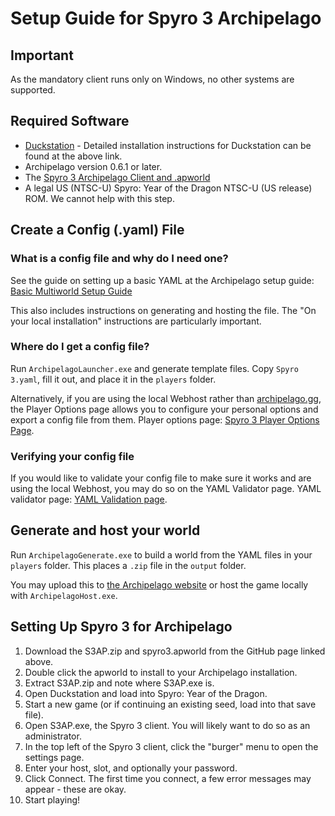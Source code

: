 # Setup Guide for Spyro 3 Archipelago

## Important

As the mandatory client runs only on Windows, no other systems are supported.

## Required Software

- [Duckstation](https://www.duckstation.org) - Detailed installation instructions for Duckstation can be found at the above link.
- Archipelago version 0.6.1 or later.
- The [Spyro 3 Archipelago Client and .apworld](https://github.com/Uroogla/S3AP/releases)
- A legal US (NTSC-U) Spyro: Year of the Dragon NTSC-U (US release) ROM.  We cannot help with this step.


## Create a Config (.yaml) File

### What is a config file and why do I need one?

See the guide on setting up a basic YAML at the Archipelago setup guide: [Basic Multiworld Setup Guide](/tutorial/Archipelago/setup/en)

This also includes instructions on generating and hosting the file.  The "On your local installation" instructions
are particularly important.

### Where do I get a config file?

Run `ArchipelagoLauncher.exe` and generate template files.  Copy `Spyro 3.yaml`, fill it out, and place
it in the `players` folder.

Alternatively, if you are using the local Webhost rather than [archipelago.gg](archipelago.gg), the Player Options page allows you to configure
your personal options and export a config file from them. Player options page: [Spyro 3 Player Options Page](/games/Spyro%203/player-options).

### Verifying your config file

If you would like to validate your config file to make sure it works and are using the local Webhost,
you may do so on the YAML Validator page. YAML validator page: [YAML Validation page](/mysterycheck).

## Generate and host your world

Run `ArchipelagoGenerate.exe` to build a world from the YAML files in your `players` folder.  This places
a `.zip` file in the `output` folder.

You may upload this to [the Archipelago website](https://archipelago.gg/uploads) or host the game locally with
`ArchipelagoHost.exe`.

## Setting Up Spyro 3 for Archipelago

1. Download the S3AP.zip and spyro3.apworld from the GitHub page linked above.
2. Double click the apworld to install to your Archipelago installation.
3. Extract S3AP.zip and note where S3AP.exe is.
4. Open Duckstation and load into Spyro: Year of the Dragon.
5. Start a new game (or if continuing an existing seed, load into that save file).
6. Open S3AP.exe, the Spyro 3 client.  You will likely want to do so as an administrator.
7. In the top left of the Spyro 3 client, click the "burger" menu to open the settings page.
8. Enter your host, slot, and optionally your password. 
9. Click Connect. The first time you connect, a few error messages may appear - these are okay.
10. Start playing!
